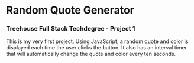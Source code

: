 # Random Quote Generator

### Treehouse Full Stack Techdegree - Project 1

This is my very first project.
Using JavaScript, a random quote and color is displayed each time the user clicks the button.
It also has an interval timer that will automatically change the quote and color every ten seconds.
